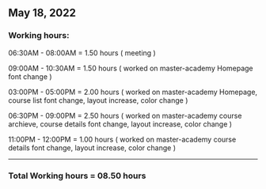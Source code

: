 ## May 18, 2022
### Working hours:

06:30AM - 08:00AM     = 1.50 hours ( meeting )

09:00AM - 10:30AM     = 1.50 hours ( worked on master-academy Homepage font change )

03:00PM - 05:00PM     = 2.00 hours ( worked on master-academy Homepage, course list font change, layout increase, color change )

06:30PM - 09:00PM     = 2.50 hours ( worked on master-academy course archieve, course details font change, layout increase, color change )

11:00PM - 12:00PM     = 1.00 hours ( worked on master-academy course details font change, layout increase, color change )

----------------------------------------

### Total Working hours = 08.50 hours